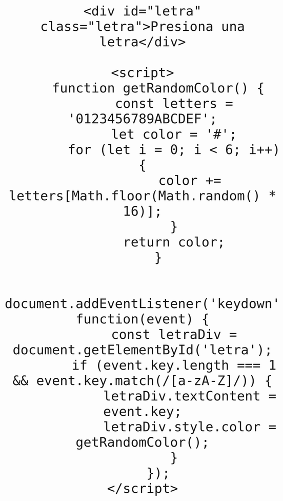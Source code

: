 <!DOCTYPE html>
<html lang="es">
<head>
    <meta charset="UTF-8">
    <meta name="viewport" content="width=device-width, initial-scale=1.0">
    <title>Cambio de Color Aleatorio</title>
    <style>
        body {
            font-family: Arial, sans-serif;
            text-align: center;
            margin-top: 50px;
            font-size: 48px;
        }
        .letra {
            display: inline-block;
            transition: color 0.3s;
        }
    </style>
</head>
<body>

    <div id="letra" class="letra">Presiona una letra</div>

    <script>
        function getRandomColor() {
            const letters = '0123456789ABCDEF';
            let color = '#';
            for (let i = 0; i < 6; i++) {
                color += letters[Math.floor(Math.random() * 16)];
            }
            return color;
        }

        document.addEventListener('keydown', function(event) {
            const letraDiv = document.getElementById('letra');
            if (event.key.length === 1 && event.key.match(/[a-zA-Z]/)) {
                letraDiv.textContent = event.key;
                letraDiv.style.color = getRandomColor();
            }
        });
    </script>

</body>
</html>
